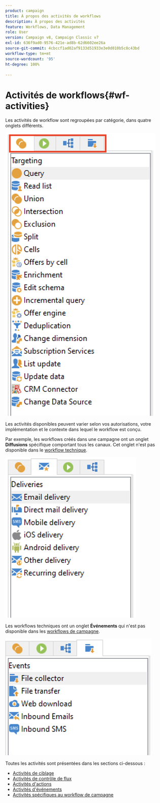 ```yaml
---
product: campaign
title: À propos des activités de workflows
description: À propos des activités
feature: Workflows, Data Management
role: User
version: Campaign v8, Campaign Classic v7
exl-id: 636f9ad0-9576-421e-ad8b-62d6602ee26a
source-git-commit: 4cbccf1ad02af9133d51933e3e0d010b5c8c43bd
workflow-type: tm+mt
source-wordcount: '95'
ht-degree: 100%

---
```


# Activités de workflows{#wf-activities}

Les activités de workflow sont regroupées par catégorie, dans quatre onglets différents.

![](assets/wf-activity-tabs.png)

Les activités disponibles peuvent varier selon vos autorisations, votre implémentation et le contexte dans lequel le workflow est conçu.

Par exemple, les workflows créés dans une campagne ont un onglet **Diffusions** spécifique comportant tous les canaux. Cet onglet n&#39;est pas disponible dans le [workflow technique](technical-workflows.md).

![](assets/campaign-wf-activities.png)

Les workflows techniques ont un onglet **Événements** qui n&#39;est pas disponible dans les [workflows de campagne](campaign-workflows.md).

![](assets/tech-wf-activities.png)

Toutes les activités sont présentées dans les sections ci-dessous :

* [Activités de ciblage](targeting-activities.md)
* [Activités de contrôle de flux](flow-control-activities.md)
* [Activités d&#39;actions](action-activities.md)
* [Activités d&#39;événements](event-activities.md)
* [Activités spécifiques au workflow de campagne](../campaigns/marketing-campaign-deliveries.md)
